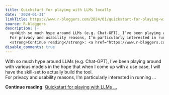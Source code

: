 ```yaml
---
title: Quickstart for playing with LLMs locally
date: '2024-01-31'
linkTitle: https://www.r-bloggers.com/2024/01/quickstart-for-playing-with-llms-locally/
source: R-bloggers
description: |-
  <p>With so much hype around LLMs (e.g. Chat-GPT), I’ve been playing around with various models in the hope that when I come up with a use case, I will have the skill-set to actually build the tool.<br />
  For privacy and usability reasons, I’m particularly interested in running ...</p>
  <strong>Continue reading</strong>: <a href="https://www.r-bloggers.com/2024/01/quickstart-for-playing-with-llms-locally/">Quickstart for playing with LLMs ...
disable_comments: true
---
```

<p>With so much hype around LLMs (e.g. Chat-GPT), I’ve been playing around with various models in the hope that when I come up with a use case, I will have the skill-set to actually build the tool.<br />
For privacy and usability reasons, I’m particularly interested in running ...</p>
<strong>Continue reading</strong>: <a href="https://www.r-bloggers.com/2024/01/quickstart-for-playing-with-llms-locally/">Quickstart for playing with LLMs ...